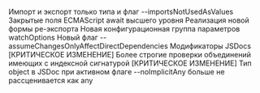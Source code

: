 Импорт и экспорт только типа и флаг --importsNotUsedAsValues
Закрытые поля ECMAScript
await высшего уровня
Реализация новой формы ре-экспорта
Новая конфигурационная группа параметров watchOptions
Новый флаг --assumeChangesOnlyAffectDirectDependencies
Модификаторы JSDocs
[КРИТИЧЕСКОЕ ИЗМЕНЕНИЕ] Более строгие проверки объединений имеющих с индексной сигнатурой
[КРИТИЧЕСКОЕ ИЗМЕНЕНИЕ] Тип object в JSDoc при активном флаге --noImplicitAny больше не рассценивается как any
